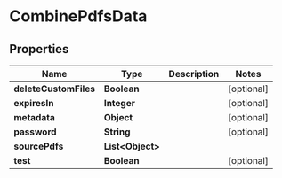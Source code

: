 

# CombinePdfsData


## Properties

Name | Type | Description | Notes
------------ | ------------- | ------------- | -------------
**deleteCustomFiles** | **Boolean** |  |  [optional]
**expiresIn** | **Integer** |  |  [optional]
**metadata** | **Object** |  |  [optional]
**password** | **String** |  |  [optional]
**sourcePdfs** | **List&lt;Object&gt;** |  | 
**test** | **Boolean** |  |  [optional]




